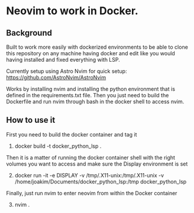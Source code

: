 # Neovim to work in Docker.

## Background
Built to work more easily with dockerized environments to be able to clone this repository on any machine having docker and edit like you would having installed and fixed everything with LSP.

Currently setup using Astro Nvim for quick setup:
https://github.com/AstroNvim/AstroNvim

Works by installing nvim and installing the python environment that is defined in the requirements.txt file.
Then you just need to build the Dockerfile and run nvim through bash in the docker shell to access nvim.

## How to use it

First you need to build the docker container and tag it
1. docker build  -t docker_python_lsp .

Then it is a matter of running the docker container shell with the right volumes you want to access and make sure the Display environment is set

2. docker run -it  -e DISPLAY -v /tmp/.X11-unix:/tmp/.X11-unix -v /home/joakim/Documents/docker_python_lsp:/tmp docker_python_lsp

Finally, just run nvim to enter neovim from within the Docker container

3. nvim .

